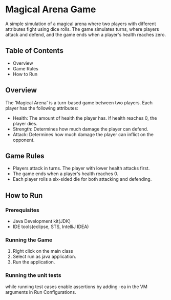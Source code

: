 # Magical Arena Game

A simple simulation of a magical arena where two players with different attributes fight using dice rolls. The game simulates turns, where players attack and defend, and the game ends when a player's health reaches zero.

## Table of Contents

- Overview
- Game Rules
- How to Run

## Overview

The 'Magical Arena' is a turn-based game between two players. Each player has the following attributes:

- Health: The amount of health the player has. If health reaches 0, the player dies.
- Strength: Determines how much damage the player can defend.
- Attack: Determines how much damage the player can inflict on the opponent.

## Game Rules

- Players attack in turns. The player with lower health attacks first.
- The game ends when a player's health reaches 0.
- Each player rolls a six-sided die for both attacking and defending.

## How to Run

### Prerequisites
- Java Development kit(JDK)
- IDE tools(eclipse, STS, IntelliJ IDEA)

### Running the Game

1. Right click on the main class
2. Select run as java application.
3. Run the application.

### Running the unit tests
while running test cases enable assertions by adding -ea in the VM arguments in Run Configurations.

   